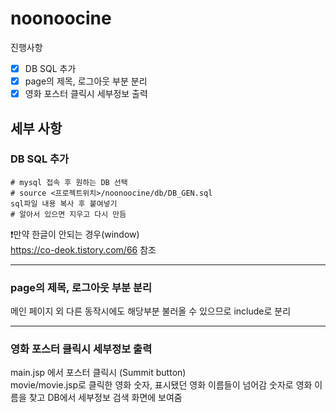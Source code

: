 # noonoocine

진행사항

- [X] DB SQL 추가
- [X] page의 제목, 로그아웃 부분 분리
- [X] 영화 포스터 클릭시 세부정보 출력

## 세부 사항

### DB SQL 추가
```cmd, bash
# mysql 접속 후 원하는 DB 선택
# source <프로젝트위치>/noonoocine/db/DB_GEN.sql
sql파일 내용 복사 후 붙여넣기
# 알아서 있으면 지우고 다시 만듬
```
❗만약 한글이 안되는 경우(window) \
https://co-deok.tistory.com/66 참조

--------------------------------
### page의 제목, 로그아웃 부분 분리
메인 페이지 외 다른 동작시에도 해당부분 불러올 수 있으므로 include로 분리

--------------------------------
### 영화 포스터 클릭시 세부정보 출력
main.jsp 에서 포스터 클릭시 (Summit button) \
movie/movie.jsp로 클릭한 영화 숫자, 표시됐던 영화 이름들이 넘어감
숫자로 영화 이름을 찾고 DB에서 세부정보 검색
화면에 보여줌
